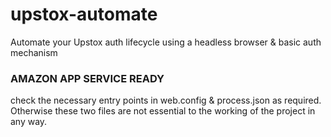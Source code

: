 # upstox-automate
Automate your Upstox auth lifecycle using a headless browser &amp; basic auth mechanism

### AMAZON APP SERVICE READY 
check the necessary entry points in web.config & process.json as required. Otherwise these two files are not essential to the working of the project in any way. 
